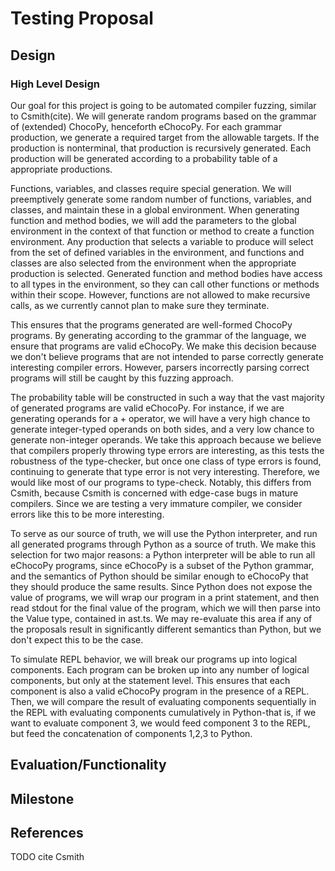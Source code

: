 # Testing Proposal

## Design

### High Level Design
Our goal for this project is going to be automated compiler fuzzing, similar to Csmith(cite).
We will generate random programs based on the grammar of (extended) ChocoPy, henceforth eChocoPy. 
For each grammar production, we generate a required target from the allowable targets. If the production 
is nonterminal, that production is recursively generated. Each production will be generated according to 
a probability table of a appropriate productions.

Functions, variables, and classes require special generation. We will preemptively generate some random
number of functions, variables, and classes, and maintain these in a global environment. When generating
function and method bodies, we will add the parameters to the global environment in the context of that
function or method to create a function environment. Any production that selects a variable to produce 
will select from the set of defined variables in the environment, and functions and classes are also
selected from the environment when the appropriate production is selected. Generated function
and method bodies have access to all types in the environment, so they can call other functions or methods
within their scope. However, functions are not allowed to make recursive calls, as we currently
cannot plan to make sure they terminate. 

This ensures that the programs generated are well-formed ChocoPy programs. By 
generating according to the grammar of the language, we ensure that programs
are valid eChocoPy. We make this decision because we don't believe programs that
are not intended to parse correctly generate interesting compiler errors. However,
parsers incorrectly parsing correct programs will still be caught by this fuzzing
approach.

The probability table will be constructed in such a way that the vast majority of generated programs
are valid eChocoPy. For instance, if we are generating operands for a + operator, we will have a very 
high chance to generate integer-typed operands on both sides, and a very low chance to generate
non-integer operands. We take this approach because we believe that compilers properly throwing type
errors are interesting, as this tests the robustness of the type-checker, but once one class of
type errors is found, continuing to generate that type error is not very interesting. Therefore,
we would like most of our programs to type-check. Notably, this differs from Csmith, because Csmith 
is concerned with edge-case bugs in mature compilers. Since we are testing a very immature compiler,
we consider errors like this to be more interesting.

To serve as our source of truth, we will use the Python interpreter, and run all generated programs 
through Python as a source of truth. We make this selection for two
major reasons: a Python interpreter will be able to run all eChocoPy programs, since eChocoPy is
a subset of the Python grammar, and the semantics of Python should be similar enough to eChocoPy
that they should produce the same results. Since Python does not expose the value of programs, we
will wrap our program in a print statement, and then read stdout for the final value of the program, 
which we will then parse into the Value type, contained in ast.ts. We may re-evaluate this area if 
any of the proposals result in significantly different semantics than Python, but we don't expect 
this to be the case. 

To simulate REPL behavior, we will break our programs up into logical components. Each program can be 
broken up into any number of logical components, but only at the statement level. This ensures
that each component is also a valid eChocoPy program in the presence of a REPL. Then, we will compare
the result of evaluating components sequentially in the REPL with evaluating components cumulatively in
Python-that is, if we want to evaluate component 3, we would feed component 3 to the REPL, but feed
the concatenation of components 1,2,3 to Python. 

## Evaluation/Functionality

## Milestone

## References
TODO cite Csmith

